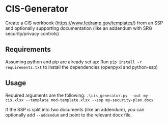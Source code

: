 # CIS-Generator
Create a CIS workbook (https://www.fedramp.gov/templates/) from an SSP and optionally supporting documentation (like an addendum with SRG security/privacy controls)

## Requirements
Assuming python and pip are already set up:
Run `pip install -r requirements.txt` to install the dependencies (openpyxl and python-ssp)

## Usage
Required arguments are the following:
`.\cis_generator.py --out my-cis.xlsx --template mod-template.xlsx --ssp my-security-plan.docx`

If the SSP is split into two documents (like an addendum), you can optionally add `--addendum` and point to the relevant docx file.